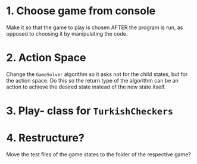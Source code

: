 # 1. Choose game from console
Make it so that the game to play is chosen AFTER the program is run, as opposed to choosing it by manipulating the code.

# 2. Action Space
Change the `GameSolver` algorithm so it asks not for the child states, but for the action space. Do this so the return type of the algorithm can be an action to achieve the desired state instead of the new state itself.

# 3. Play- class for `TurkishCheckers`

# 4. Restructure?
Move the test files of the game states to the folder of the respective game?